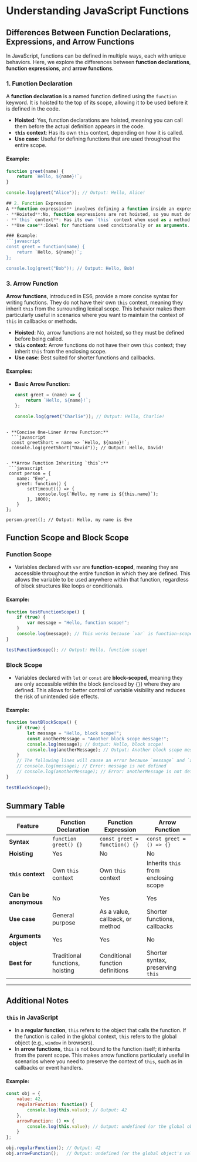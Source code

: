 # Understanding JavaScript Functions

## Differences Between Function Declarations, Expressions, and Arrow Functions

In JavaScript, functions can be defined in multiple ways, each with unique behaviors. Here, we explore the differences between **function declarations**, **function expressions**, and **arrow functions**.

### 1. Function Declaration
A **function declaration** is a named function defined using the `function` keyword. It is hoisted to the top of its scope, allowing it to be used before it is defined in the code.

- **Hoisted**: Yes, function declarations are hoisted, meaning you can call them before the actual definition appears in the code.
- **`this` context**: Has its own `this` context, depending on how it is called.
- **Use case**: Useful for defining functions that are used throughout the entire scope.

#### Example:
```javascript
function greet(name) {
    return `Hello, ${name}!`;
}

console.log(greet("Alice")); // Output: Hello, Alice!

## 2. Function Expression
A **function expression** involves defining a function inside an expression. It can be named or anonymous and is not hoisted, meaning it needs to be defined before it is called.
- **Hoisted**:No, function expressions are not hoisted, so you must define them before use.
- **`this` context**: Has its own `this` context when used as a method.
- **Use case**:Ideal for functions used conditionally or as arguments.

### Example:
```javascript
const greet = function(name) {
    return `Hello, ${name}!`;
};

console.log(greet("Bob")); // Output: Hello, Bob!
```
### 3. Arrow Function

**Arrow functions**, introduced in ES6, provide a more concise syntax for writing functions. They do not have their own `this` context, meaning they inherit `this` from the surrounding lexical scope. This behavior makes them particularly useful in scenarios where you want to maintain the context of `this` in callbacks or methods.

- **Hoisted**: No, arrow functions are not hoisted, so they must be defined before being called.
- **`this` context**: Arrow functions do not have their own `this` context; they inherit `this` from the enclosing scope.
- **Use case**: Best suited for shorter functions and callbacks.

#### Examples:

- **Basic Arrow Function:**
  ```javascript
  const greet = (name) => {
      return `Hello, ${name}!`;
  };

  console.log(greet("Charlie")); // Output: Hello, Charlie!
```

- **Concise One-Liner Arrow Function:**
  ```javascript
  const greetShort = name => `Hello, ${name}!`;
  console.log(greetShort("David")); // Output: Hello, David!


- **Arrow Function Inheriting `this`:**
 ```javascript
 const person = {
    name: "Eve",
    greet: function() {
        setTimeout(() => {
            console.log(`Hello, my name is ${this.name}`);
        }, 1000);
    }
};

person.greet(); // Output: Hello, my name is Eve
```
## Function Scope and Block Scope

### Function Scope
- Variables declared with `var` are **function-scoped**, meaning they are accessible throughout the entire function in which they are defined. This allows the variable to be used anywhere within that function, regardless of block structures like loops or conditionals.

#### Example:
```javascript
function testFunctionScope() {
    if (true) {
        var message = "Hello, function scope!";
    }
    console.log(message); // This works because `var` is function-scoped
}

testFunctionScope(); // Output: Hello, function scope!
```
### Block Scope
- Variables declared with `let` or `const` are **block-scoped**, meaning they are only accessible within the block (enclosed by `{}`) where they are defined. This allows for better control of variable visibility and reduces the risk of unintended side effects.

#### Example:
```javascript
function testBlockScope() {
    if (true) {
        let message = "Hello, block scope!";
        const anotherMessage = "Another block scope message!";
        console.log(message); // Output: Hello, block scope!
        console.log(anotherMessage); // Output: Another block scope message!
    }
    // The following lines will cause an error because `message` and `anotherMessage` are not defined outside the block.
    // console.log(message); // Error: message is not defined
    // console.log(anotherMessage); // Error: anotherMessage is not defined
}

testBlockScope();
```

## Summary Table

| Feature                           | Function Declaration                   | Function Expression                  | Arrow Function                        |
|-----------------------------------|----------------------------------------|--------------------------------------|---------------------------------------|
| **Syntax**                        | `function greet() {}`                  | `const greet = function() {}`        | `const greet = () => {}`              |
| **Hoisting**                      | Yes                                    | No                                   | No                                    |
| **`this` context**                | Own `this` context                     | Own `this` context                   | Inherits `this` from enclosing scope  |
| **Can be anonymous**              | No                                     | Yes                                  | Yes                                   |
| **Use case**                      | General purpose                        | As a value, callback, or method      | Shorter functions, callbacks          |
| **Arguments object**              | Yes                                    | Yes                                  | No                                    |
| **Best for**                      | Traditional functions, hoisting        | Conditional function definitions     | Shorter syntax, preserving `this`     |

---

## Additional Notes

### `this` in JavaScript
- In a **regular function**, `this` refers to the object that calls the function. If the function is called in the global context, `this` refers to the global object (e.g., `window` in browsers).
- In **arrow functions**, `this` is not bound to the function itself; it inherits from the parent scope. This makes arrow functions particularly useful in scenarios where you need to preserve the context of `this`, such as in callbacks or event handlers.

#### Example:
```javascript
const obj = {
    value: 42,
    regularFunction: function() {
        console.log(this.value); // Output: 42
    },
    arrowFunction: () => {
        console.log(this.value); // Output: undefined (or the global object's value)
    }
};

obj.regularFunction(); // Output: 42
obj.arrowFunction();   // Output: undefined (or the global object's value)
```
